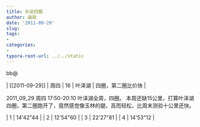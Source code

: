 ```yaml
---
title: 补足四圈
author: 曲政
date: '2011-09-29'
slug: 
tags:
- 
categories:
- 
typora-root-url: ../../static
---
```


bb@ 

| [[2011-09-29]] | 周四 | 16 | 叶泽湖 | 四圈，第二圈比价快 |

2011_09_29 周四 17:50-20:10
叶泽湖全周，四圈。
本周还缺15公里，打算叶泽湖四圈，第二圈跑开了，竟然感觉像玉林的腿，高而轻松，比周末测验十公里还快。

| 1 | 14'42"44 |
| 2 | 12'54"60 |
| 3 | 22'27"81 |
| 4 | 14'53"12 |